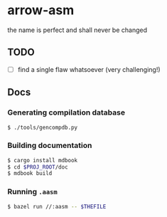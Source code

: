 # arrow-asm
the name is perfect and shall never be changed

## TODO

- [ ] find a single flaw whatsoever (very challenging!)

## Docs
### Generating compilation database
```sh
$ ./tools/gencompdb.py
```
### Building documentation
```sh
$ cargo install mdbook
$ cd $PROJ_ROOT/doc
$ mdbook build
```
### Running `.aasm`
```sh
$ bazel run //:aasm -- $THEFILE
```
